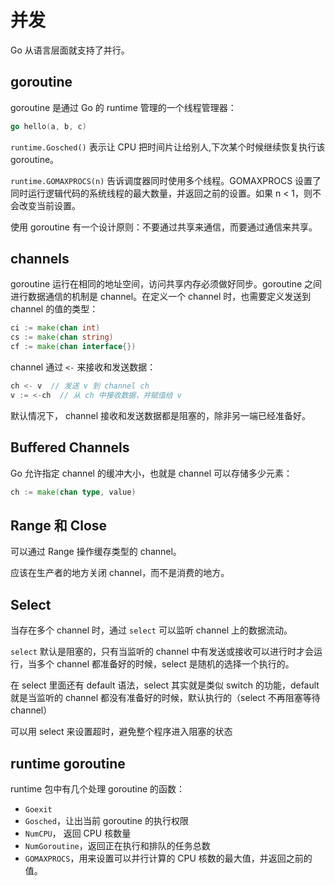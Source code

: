 # 并发

Go 从语言层面就支持了并行。

## goroutine

goroutine 是通过 Go 的 runtime 管理的一个线程管理器：

```go
go hello(a, b, c)
```

`runtime.Gosched()` 表示让 CPU 把时间片让给别人,下次某个时候继续恢复执行该 goroutine。

`runtime.GOMAXPROCS(n)` 告诉调度器同时使用多个线程。GOMAXPROCS 设置了同时运行逻辑代码的系统线程的最大数量，并返回之前的设置。如果 n < 1，则不会改变当前设置。

使用 goroutine 有一个设计原则：不要通过共享来通信，而要通过通信来共享。

## channels

goroutine 运行在相同的地址空间，访问共享内存必须做好同步。goroutine 之间进行数据通信的机制是 channel。在定义一个 channel 时，也需要定义发送到 channel 的值的类型：

```go
ci := make(chan int)
cs := make(chan string)
cf := make(chan interface{})
```

channel 通过 `<-` 来接收和发送数据：

```go
ch <- v  // 发送 v 到 channel ch
v := <-ch  // 从 ch 中接收数据，并赋值给 v
```

默认情况下， channel 接收和发送数据都是阻塞的，除非另一端已经准备好。

## Buffered Channels

Go 允许指定 channel 的缓冲大小，也就是 channel 可以存储多少元素：

```go
ch := make(chan type, value)
```

## Range 和 Close

可以通过 Range 操作缓存类型的 channel。

应该在生产者的地方关闭 channel，而不是消费的地方。

## Select

当存在多个 channel 时，通过 `select` 可以监听 channel 上的数据流动。

`select` 默认是阻塞的，只有当监听的 channel 中有发送或接收可以进行时才会运行，当多个 channel 都准备好的时候，select 是随机的选择一个执行的。

在 select 里面还有 default 语法，select 其实就是类似 switch 的功能，default 就是当监听的 channel 都没有准备好的时候，默认执行的（select 不再阻塞等待 channel）

可以用 select 来设置超时，避免整个程序进入阻塞的状态

## runtime goroutine

runtime 包中有几个处理 goroutine 的函数：

- `Goexit`
- `Gosched`，让出当前 goroutine 的执行权限
- `NumCPU`， 返回 CPU 核数量
- `NumGoroutine`，返回正在执行和排队的任务总数
- `GOMAXPROCS`，用来设置可以并行计算的 CPU 核数的最大值，并返回之前的值。

